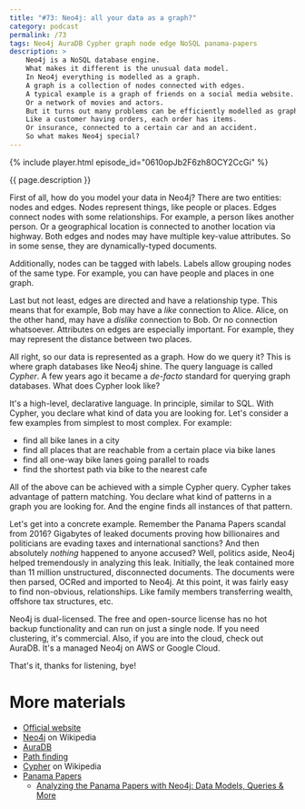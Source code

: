```yaml
---
title: "#73: Neo4j: all your data as a graph?"
category: podcast
permalink: /73
tags: Neo4j AuraDB Cypher graph node edge NoSQL panama-papers
description: >
    Neo4j is a NoSQL database engine.
    What makes it different is the unusual data model.
    In Neo4j everything is modelled as a graph.
    A graph is a collection of nodes connected with edges.
    A typical example is a graph of friends on a social media website.
    Or a network of movies and actors.
    But it turns out many problems can be efficiently modelled as graphs.
    Like a customer having orders, each order has items.
    Or insurance, connected to a certain car and an accident.
    So what makes Neo4j special?
---
```


{% include player.html episode_id="0610opJb2F6zh8OCY2CcGi" %}

{{ page.description }}

First of all, how do you model your data in Neo4j?
There are two entities: nodes and edges.
Nodes represent things, like people or places.
Edges connect nodes with some relationships.
For example, a person likes another person.
Or a geographical location is connected to another location via highway.
Both edges and nodes may have multiple key-value attributes.
So in some sense, they are dynamically-typed documents.

Additionally, nodes can be tagged with labels.
Labels allow grouping nodes of the same type.
For example, you can have people and places in one graph.

Last but not least, edges are directed and have a relationship type.
This means that for example, Bob may have a _like_ connection to Alice.
Alice, on the other hand, may have a _dislike_ connection to Bob.
Or no connection whatsoever.
Attributes on edges are especially important.
For example, they may represent the distance between two places.

All right, so our data is represented as a graph.
How do we query it?
This is where graph databases like Neo4j shine.
The query language is called _Cypher_.
A few years ago it became a _de-facto_ standard for querying graph databases.
What does Cypher look like?

It's a high-level, declarative language.
In principle, similar to SQL.
With Cypher, you declare what kind of data you are looking for.
Let's consider a few examples from simplest to most complex.
For example:

* find all bike lanes in a city
* find all places that are reachable from a certain place via bike lanes
* find all one-way bike lanes going parallel to roads
* find the shortest path via bike to the nearest cafe

All of the above can be achieved with a simple Cypher query.
Cypher takes advantage of pattern matching.
You declare what kind of patterns in a graph you are looking for.
And the engine finds all instances of that pattern.

Let's get into a concrete example.
Remember the Panama Papers scandal from 2016?
Gigabytes of leaked documents proving how billionaires and politicians are evading taxes and international sanctions?
And then absolutely *nothing* happened to anyone accused?
Well, politics aside, Neo4j helped tremendously in analyzing this leak.
Initially, the leak contained more than 11 million unstructured, disconnected documents.
The documents were then parsed, OCRed and imported to Neo4j.
At this point, it was fairly easy to find non-obvious, relationships.
Like family members transferring wealth, offshore tax structures, etc.

Neo4j is dual-licensed.
The free and open-source license has no hot backup functionality and can run on just a single node.
If you need clustering, it's commercial.
Also, if you are into the cloud, check out AuraDB.
It's a managed Neo4j on AWS or Google Cloud.

That's it, thanks for listening, bye!

# More materials

* [Official website](https://neo4j.com/)
* [Neo4j](https://en.wikipedia.org/wiki/Neo4j) on Wikipedia
* [AuraDB](https://neo4j.com/cloud/platform/aura-graph-database/)
* [Path finding](https://neo4j.com/docs/graph-data-science/current/algorithms/pathfinding/)
* [Cypher](https://en.wikipedia.org/wiki/Cypher_(query_language)) on Wikipedia
* [Panama Papers](https://pl.wikipedia.org/wiki/Panama_Papers)
    * [Analyzing the Panama Papers with Neo4j: Data Models, Queries & More](https://neo4j.com/blog/analyzing-panama-papers-neo4j/)
